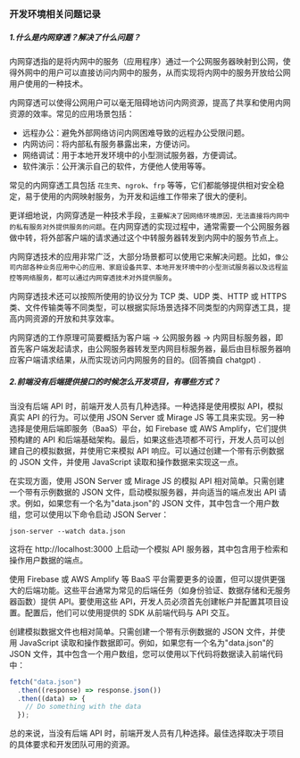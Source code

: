 ### 开发环境相关问题记录

##### 1.什么是内网穿透？解决了什么问题？

内网穿透指的是将内网中的服务（应用程序）通过一个公网服务器映射到公网，使得外网中的用户可以直接访问内网中的服务，从而实现将内网中的服务开放给公网用户使用的一种技术。

内网穿透可以使得公网用户可以毫无阻碍地访问内网资源，提高了共享和使用内网资源的效率。常见的应用场景包括：

- 远程办公：避免外部网络访问内网困难导致的远程办公受限问题。
- 内网访问：将内部私有服务暴露出来，方便访问。
- 网络调试：用于本地开发环境中的小型测试服务器，方便调试。
- 软件演示：公开演示自己的软件，方便他人使用等等。

常见的内网穿透工具包括 `花生壳`、`ngrok`、`frp` 等等，它们都能够提供相对安全稳定，易于使用的内网映射服务，为开发和运维工作带来了很大的便利。

更详细地说，内网穿透是一种技术手段，`主要解决了因网络环境原因，无法直接将内网中的私有服务对外提供服务的问题`。在内网穿透的实现过程中，通常需要一个公网服务器做中转，将外部客户端的请求通过这个中转服务器转发到内网中的服务节点上。

内网穿透技术的应用非常广泛，大部分场景都可以使用它来解决问题。比如，`像公司内部各种业务应用中心的应用、家庭设备共享、本地开发环境中的小型测试服务器以及远程监控等网络服务，都可以通过内网穿透技术对外提供服务`。

内网穿透技术还可以按照所使用的协议分为 TCP 类、UDP 类、HTTP 或 HTTPS 类、文件传输类等不同类型，可以根据实际场景选择不同类型的内网穿透工具，提高内网资源的开放和共享效率。

内网穿透的工作原理可简要概括为客户端 -> 公网服务器 -> 内网目标服务器，即首先客户端发起请求，由公网服务器转发至内网目标服务器，最后由目标服务器响应客户端请求结果，从而实现访问内网服务的目的。(回答摘自 chatgpt) .

##### 2.前端没有后端提供接口的时候怎么开发项目，有哪些方式？

当没有后端 API 时，前端开发人员有几种选择。一种选择是使用模拟 API，模拟真实 API 的行为。可以使用 JSON Server 或 Mirage JS 等工具来实现。另一种选择是使用后端即服务（BaaS）平台，如 Firebase 或 AWS Amplify，它们提供预构建的 API 和后端基础架构。最后，如果这些选项都不可行，开发人员可以创建自己的模拟数据，并使用它来模拟 API 响应。可以通过创建一个带有示例数据的 JSON 文件，并使用 JavaScript 读取和操作数据来实现这一点。

在实现方面，使用 JSON Server 或 Mirage JS 的模拟 API 相对简单。只需创建一个带有示例数据的 JSON 文件，启动模拟服务器，并向适当的端点发出 API 请求。例如，如果您有一个名为"data.json"的 JSON 文件，其中包含一个用户数组，您可以使用以下命令启动 JSON Server：

```
json-server --watch data.json
```

这将在 http://localhost:3000 上启动一个模拟 API 服务器，其中包含用于检索和操作用户数据的端点。

使用 Firebase 或 AWS Amplify 等 BaaS 平台需要更多的设置，但可以提供更强大的后端功能。这些平台通常为常见的后端任务（如身份验证、数据存储和无服务器函数）提供 API。要使用这些 API，开发人员必须首先创建帐户并配置其项目设置。配置后，他们可以使用提供的 SDK 从前端代码与 API 交互。

创建模拟数据文件也相对简单。只需创建一个带有示例数据的 JSON 文件，并使用 JavaScript 读取和操作数据即可。例如，如果您有一个名为"data.json"的 JSON 文件，其中包含一个用户数组，您可以使用以下代码将数据读入前端代码中：

```js
fetch("data.json")
  .then((response) => response.json())
  .then((data) => {
    // Do something with the data
  });
```

总的来说，当没有后端 API 时，前端开发人员有几种选择。最佳选择取决于项目的具体要求和开发团队可用的资源。
